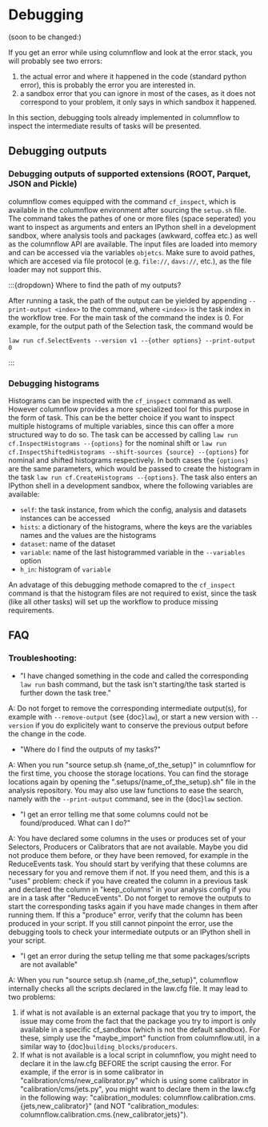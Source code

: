 # Debugging

(soon to be changed:)

If you get an error while using columnflow and look at the error stack, you will probably see two errors:

1) the actual error and where it happened in the code (standard python error), this is probably the error you are interested in.
2) a sandbox error that you can ignore in most of the cases, as it does not correspond to your problem, it only says in which sandbox it happened.

In this section, debugging tools already implemented in columnflow to inspect the intermediate results of tasks will be presented.

## Debugging outputs

### Debugging outputs of supported extensions (ROOT, Parquet, JSON and Pickle)

columnflow comes equipped with the command ```cf_inspect```, which is available in the columnflow environment after sourcing the ```setup.sh``` file.
The command takes the pathes of one or more files (space seperated) you want to inspect as arguments and enters an IPython shell in a development sandbox, where analysis tools and packages (awkward, coffea etc.) as well as the columnflow API are available.
The input files are loaded into memory and can be accessed via the variables ```objetcs```.
Make sure to avoid pathes, which are accesed via file protocol (e.g. ```file://```, ```davs://```, etc.), as the file loader may not support this.

:::{dropdown} Where to find the path of my outputs?

After running a task, the path of the output can be yielded by appending  ```--print-output <index>``` to the command, where ```<index>``` is the task index in the workflow tree.
For the main task of the command the index is 0.
For example, for the output path of the Selection task, the command would be

```shell
law run cf.SelectEvents --version v1 --{other options} --print-output 0
```

:::

### Debugging histograms

Histograms can be inspected with the ```cf_inspect``` command as well.
However columnflow provides a more specialized tool for this purpose in the form of task.
This can be the better choice if you want to inspect multiple histograms of multiple variables, since this can offer a more structured way to do so.
The task can be accessed by calling ```law run cf.InspectHistograms --{options}``` for the nominal shift or ```law run cf.InspectShiftedHistograms --shift-sources {source} --{options}``` for nominal and shifted histograms respectively.
In both cases the ```{options}``` are the same parameters, which would be passed to create the histogram in the task ```law run cf.CreateHistograms --{options}```.
The task also enters an IPython shell in a development sandbox, where the following variables are available:

- ```self```: the task instance, from which the config, analysis and datasets instances can be accessed
- ```hists```: a dictionary of the histograms, where the keys are the variables names and the values are the histograms
- ```dataset```: name of the dataset
- ```variable```: name of the last histogrammed variable in the ```--variables``` option
- ```h_in```: histogram of ```variable```

An advatage of this debugging methode comapred to the ```cf_inspect``` command is that the histogram files are not required to exist, since the task (like all other tasks) will set up the workflow to produce missing requirements.

## FAQ

### Troubleshooting:

- "I have changed something in the code and called the corresponding ```law run``` bash command, but the task isn't starting/the task started is further down the task tree."

A: Do not forget to remove the corresponding intermediate output(s), for example with ```--remove-output``` (see {doc}`law`), or start a new version with ```--version``` if you do explicitely want to conserve the previous output before the change in the code.

- "Where do I find the outputs of my tasks?"

A: When you run "source setup.sh {name_of_the_setup}" in columnflow for the first time, you choose the storage locations.
You can find the storage locations again by opening the ".setups/{name_of_the_setup}.sh" file in the analysis repository.
You may also use law functions to ease the search, namely with the ```--print-output``` command, see in the {doc}`law` section.

- "I get an error telling me that some columns could not be found/produced.
What can I do?"

A: You have declared some columns in the uses or produces set of your Selectors, Producers or Calibrators that are not available.
Maybe you did not produce them before, or they have been removed, for example in the ReduceEvents task.
You should start by verifying that these columns are necessary for you and remove them if not.
If you need them, and this is a "uses" problem:
check if you have created the column in a previous task and declared the column in "keep_columns" in your analysis config if you are in a task after "ReduceEvents".
Do not forget to remove the outputs to start the corresponding tasks again if you have made changes in them after running them.
If this a "produce" error, verify that the column has been produced in your script.
If you still cannot pinpoint the error, use the debugging tools to check your intermediate outputs or an IPython shell in your script.

- "I get an error during the setup telling me that some packages/scripts are not available"

A: When you run "source setup.sh {name_of_the_setup}", columnflow internally checks all the scripts declared in the law.cfg file.
It may lead to two problems:

1) if what is not available is an external package that you try to import, the issue may come from the fact that the package you try to import is only available in a specific cf_sandbox (which is not the default sandbox).
For these, simply use the "maybe_import" function from columnflow.util, in a similar way to {doc}`building_blocks/producers`.
2) If what is not available is a local script in columnflow, you might need to declare it in the law.cfg BEFORE the script causing the error.
For example, if the error is in some calibrator in "calibration/cms/new_calibrator.py" which is using some calibrator in "calibration/cms/jets.py", you might want to declare them in the law.cfg in the following way:
"calibration_modules: columnflow.calibration.cms.{jets,new_calibrator}" (and NOT "calibration_modules: columnflow.calibration.cms.{new_calibrator,jets}").
